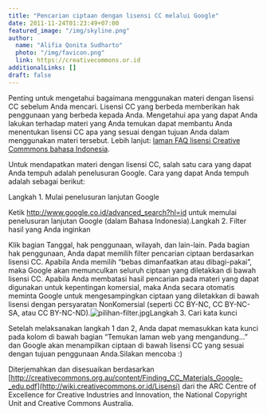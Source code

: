 ```yaml
---
title: "Pencarian ciptaan dengan lisensi CC melalui Google"
date: 2011-11-24T01:23:49+07:00
featured_image: "/img/skyline.png"
author:
  name: "Alifia Qonita Sudharto"
  photo: "/img/favicon.png"
  link: https://creativecommons.or.id
additionalLinks: []
draft: false
---
```




Penting untuk mengetahui bagaimana menggunakan materi dengan lisensi CC sebelum Anda mencari. Lisensi CC yang berbeda memberikan hak penggunaan yang berbeda kepada Anda. Mengetahui apa yang dapat Anda lakukan terhadap materi yang Anda temukan dapat membantu Anda menentukan lisensi CC apa yang sesuai dengan tujuan Anda dalam menggunakan materi tersebut. Lebih lanjut: [laman FAQ lisensi Creative Commmons bahasa Indonesia](http://creativecommons.or.id/faq/).

Untuk mendapatkan materi dengan lisensi CC, salah satu cara yang dapat Anda tempuh adalah penelusuran Google. Cara yang dapat Anda tempuh adalah sebagai berikut:

Langkah 1. Mulai penelusuran lanjutan Google

Ketik http://www.google.co.id/advanced_search?hl=id untuk memulai penelusuran lanjutan Google (dalam Bahasa Indonesia).Langkah 2. Filter hasil yang Anda inginkan

Klik bagian Tanggal, hak penggunaan, wilayah, dan lain-lain. Pada bagian hak penggunaan, Anda dapat memilih filter pencarian ciptaan berdasarkan lisensi CC. Apabila Anda memilih “bebas dimanfaatkan atau dibagi-pakai”, maka Google akan memunculkan seluruh ciptaan yang diletakkan di bawah lisensi CC. Apabila Anda membatasi hasil pencarian pada materi yang dapat digunakan untuk kepentingan komersial, maka Anda secara otomatis meminta Google untuk mengesampingkan ciptaan yang diletakkan di bawah lisensi dengan persyaratan NonKomersial (seperti CC BY-NC, CC BY-NC-SA, atau CC BY-NC-ND).<img src="../../uploads/pilihan-filter.jpg" alt="pilihan-filter.jpg" class="img-fluid mt-3 mb-4 borderless">Langkah 3. Cari kata kunci

Setelah melaksanakan langkah 1 dan 2, Anda dapat memasukkan kata kunci pada kolom di bawah bagian “Temukan laman web yang mengandung…” dan Google akan menampilkan ciptaan di bawah lisensi CC yang sesuai dengan tujuan penggunaan Anda.Silakan mencoba :)

Diterjemahkan dan disesuaikan berdasarkan [http://creativecommons.org.au/content/Finding_CC_Materials_Google-_edu.pdf](http://wiki.creativecommons.or.id/Lisensi) dari the ARC Centre of Excellence for Creative Industries and Innovation, the National Copyright Unit and Creative Commons Australia.

